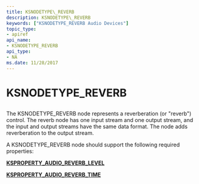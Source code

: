 ```yaml
---
title: KSNODETYPE\_REVERB
description: KSNODETYPE\_REVERB
keywords: ["KSNODETYPE_REVERB Audio Devices"]
topic_type:
- apiref
api_name:
- KSNODETYPE_REVERB
api_type:
- NA
ms.date: 11/28/2017
---
```


# KSNODETYPE\_REVERB


## <span id="ddk_ksnodetype_reverb_ks"></span><span id="DDK_KSNODETYPE_REVERB_KS"></span>


The KSNODETYPE\_REVERB node represents a reverberation (or "reverb") control. The reverb node has one input stream and one output stream, and the input and output streams have the same data format. The node adds reverberation to the output stream.

A KSNODETYPE\_REVERB node should support the following required properties:

[**KSPROPERTY\_AUDIO\_REVERB\_LEVEL**](ksproperty-audio-reverb-level.md)

[**KSPROPERTY\_AUDIO\_REVERB\_TIME**](ksproperty-audio-reverb-time.md)

 

 





